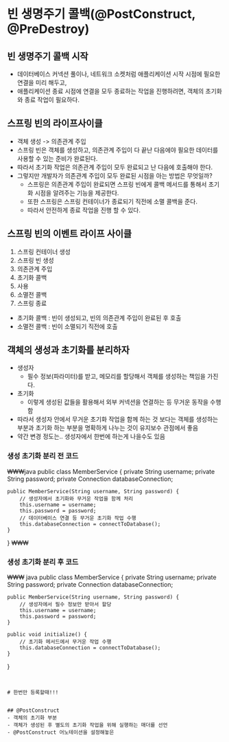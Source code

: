 # 빈 생명주기 콜백(@PostConstruct, @PreDestroy)

## 빈 생명주기 콜백 시작
- 데이터베이스 커넥션 풀이나, 네트워크 소켓처럼 애플리케이션 시작 시점에 필요한 연결을 미리 해두고,
- 애플리케이션 종료 시점에 연결을 모두 종료하는 작업을 진행하려면, 객체의 초기화와 종료 작업이 필요하다.

## 스프링 빈의 라이프사이클
- 객체 생성 -> 의존관계 주입
- 스프링 빈은 객체를 생성하고, 의존관계 주입이 다 끝난 다음에야 필요한 데이터를 사용할 수 있는 준비가 완료된다.
- 따라서 초기화 작업은 의존관계 주입이 모두 완료되고 난 다음에 호출해야 한다.
- 그렇지만 개발자가 의존관계 주입이 모두 완료된 시점을 아는 방법은 무엇일까?
  - 스프링은 의존관계 주입이 완료되면 스프링 빈에게 콜백 메서드를 통해서 초기화 시점을 알려주는 기능을 제공한다.
  - 또한 스프링은 스프링 컨테이너가 종료되기 직전에 소멸 콜백을 준다.
  - 따라서 안전하게 종료 작업을 진행 할 수 있다.

## 스프링 빈의 이벤트 라이프 사이클
1. 스프링 컨테이너 생성
2. 스프링 빈 생성
3. 의존관계 주입
4. 초기화 콜백
5. 사용
6. 소멸전 콜백
7. 스프링 종료
- 초기화 콜백 : 빈이 생성되고, 빈의 의존관계 주입이 완료된 후 호출
- 소멸전 콜백 : 빈이 소멸되기 직전에 호출

## 객체의 생성과 초기화를 분리하자
- 생성자
  - 필수 정보(파라미터)를 받고, 메모리를 할당해서 객체를 생성하는 책임을 가진다.
- 초기화
  - 이렇게 생성된 값들을 활용해서 외부 커넥션을 연결하는 등 무거운 동작을 수행함
- 따라서 생성자 안에서 무거운 초기화 작업을 함께 하는 것 보다는 객체를 생성하는 부분과 초기화 하는 부분을 명확하게 나누는 것이 유지보수 관점에서 좋음
- 약간 변경 정도는.. 생성자에서 한번에 하는게 나을수도 있음

### 생성 초기화 분리 전 코드
₩₩₩java
public class MemberService {
    private String username;
    private String password;
    private Connection databaseConnection;

    public MemberService(String username, String password) {
        // 생성자에서 초기화와 무거운 작업을 함께 처리
        this.username = username;
        this.password = password;
        // 데이터베이스 연결 등 무거운 초기화 작업 수행
        this.databaseConnection = connectToDatabase();
    }
}
₩₩₩

### 생성 초기화 분리 후 코드
₩₩₩ java
public class MemberService {
    private String username;
    private String password;
    private Connection databaseConnection;

    public MemberService(String username, String password) {
        // 생성자에서 필수 정보만 받아서 할당
        this.username = username;
        this.password = password;
    }

    public void initialize() {
        // 초기화 메서드에서 무거운 작업 수행
        this.databaseConnection = connectToDatabase();
    }
}
```


# 한번만 등록할때!!!


## @PostConstruct
- 객체의 초기화 부분
- 객체가 생성된 후 별도의 초기화 작업을 위해 실행하는 매더를 선언
- @PostConstruct 어노테이션을 설정해놓은




